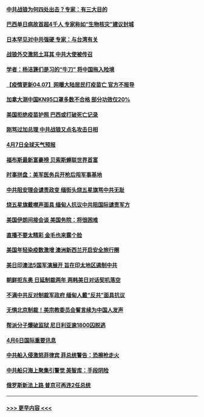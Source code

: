 #### [中共战狼为何四处出击？专家：有三大目的](../pages/prog202/a103090704.md?t=04071502) 
#### [巴西单日病故首超4千人 专家称如“生物核灾”建议封城](../pages/prog202/a103090640.md?t=04071502) 
#### [日本罕见对中共强硬 专家：与台湾有关](../pages/prog202/a103090625.md?t=04071502) 
#### [战狼外交激怒土耳其 中共大使被传召](../pages/prog202/a103090599.md?t=04071502) 
#### [学者：杨洁篪们是习的“牛刀” 将中国拖入险境](../pages/prog202/a103090549.md?t=04071502) 
#### [【疫情更新04.07】网曝大陆居民打疫苗亡 官方不报导](../pages/prog202/a103078521.md?t=04071502) 
#### [加拿大测中国KN95口罩多数不合格 部分功效仅20%](../pages/prog202/a103090396.md?t=04071502) 
#### [美国拒绝疫苗护照 巴西或打破死亡记录](../pages/prog202/a103090463.md?t=04071502) 
#### [刚骂过加总理 中共战狼又点名攻击日相](../pages/prog202/a103090370.md?t=04071502) 
#### [4月7日全球天气预报](../pages/prog202/a103090443.md?t=04071502) 
#### [福布斯最新富豪榜 贝索斯蝉联世界首富](../pages/prog202/a103090422.md?t=04071502) 
#### [时事拼盘：美军医务兵开枪后闯军事基地](../pages/prog202/a103090424.md?t=04071502) 
#### [中共阻安理会谴责政变 缅街头烧五星旗骂中共无耻](../pages/prog202/a103090103.md?t=04071502) 
#### [烧五星旗戴噤声面具 缅甸人抗议中共阻国际谴责军方](../pages/prog202/a103090168.md?t=04071502) 
#### [美国伊朗间接会谈 美国务院：将很困难](../pages/prog202/a103090257.md?t=04071502) 
#### [直播不要太精彩 金毛也来露个脸](../pages/prog202/a103090248.md?t=04071502) 
#### [美国年轻染疫数激增 澳洲新西兰开启安全旅行圈](../pages/prog202/a103090250.md?t=04071502) 
#### [美日印澳法5国军演展开 旨在印太地区遏制中共](../pages/prog202/a103090191.md?t=04071502) 
#### [朝鲜拒东奥 日延制裁两年 两韩美日对话契机落空](../pages/prog202/a103090165.md?t=04071502) 
#### [不满中共反对制裁军政府 缅甸人戴“反共”面具抗议](../pages/prog202/a103090158.md?t=04071502) 
#### [无惧北京制裁！美宗教委员会誓言续为中国人发声](../pages/prog202/a103089986.md?t=04071502) 
#### [帮派分子爆破监狱 尼日利亚逾1800囚脱逃](../pages/prog202/a103089897.md?t=04071502) 
#### [4月6日国际重要讯息](../pages/prog202/a103089923.md?t=04071502) 
#### [中共船入侵激怒菲律宾 菲总统警告：恐擦枪走火](../pages/prog202/a103089824.md?t=04071502) 
#### [中共船只海上聚集引警觉 美智库：手段阴险](../pages/prog202/a103089770.md?t=04071502) 
#### [俄罗斯新法上路 普京可再连2任总统](../pages/prog202/a103089772.md?t=04071502) 

----
#### [ >>> 更早内容 <<< ](../indexes/prog202-earlier.md)
